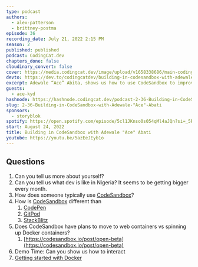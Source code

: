 ```yaml
---
type: podcast
authors:
  - alex-patterson
  - brittney-postma
episode: 36
recording_date: July 21, 2022 2:15 PM
season: 2
published: published
podcast: CodingCat.dev
chapters_done: false
cloudinary_convert: false
cover: https://media.codingcat.dev/image/upload/v1658338686/main-codingcatdev-photo/Building-in-CodeSandbox-with-Adewale-%22Ace%22-Abati.jpg
devto: https://dev.to/codingcatdev/building-in-codesandbox-with-adewale-ace-abati-5a1p
excerpt: Adewale “Ace” Abita, shows us how to use CodeSandbox to improve your developer experience and collaboration.
guests:
  - ace-kyd
hashnode: https://hashnode.codingcat.dev/podcast-2-36-Building-in-CodeSandbox-with-Adewale-"Ace"-Abati
slug: 2-36-Building-in-CodeSandbox-with-Adewale-"Ace"-Abati
sponsors:
  - storyblok
spotify: https://open.spotify.com/episode/5cl1JKnso0s054qMl4aJQn?si=_5RnCPPIR8u8nwoA8lwCMQ
start: August 24, 2022
title: Building in CodeSandbox with Adewale "Ace" Abati
youtube: https://youtu.be/5azEeJEyb1o
---
```


## Questions

1. Can you tell us more about yourself?
2. Can you tell us what dev is like in Nigeria? It seems to be getting bigger every month.
3. How does someone typically use [CodeSandbox](https://codesandbox.io/)?
4. How is [CodeSandbox](https://codesandbox.io/) different than
   1. [CodePen](https://codepen.io/)
   2. [GitPod](https://gitpod.io/)
   3. [StackBlitz](https://stackblitz.com/)
5. Does CodeSandbox have plans to move to web containers vs spinning up Docker containers?
   1. [https://codesandbox.io/post/open-beta](https://codesandbox.io/post/open-beta)
6. Demo Time: Can you show us how to interact
7. [Getting started with Docker](https://codesandbox.io/docs/projects/tutorial/getting-started-with-docker)
